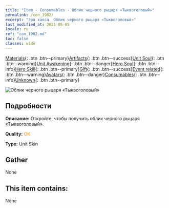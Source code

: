 ```yaml
---
title: "Item - Consumables - Облик черного рыцаря «Тыквоголовый»"
permalink: /con_1982/
excerpt: "Эра хаоса  Облик черного рыцаря «Тыквоголовый»"
last_modified_at: 2021-05-05
locale: ru
ref: "con_1982.md"
toc: false
classes: wide
---
```

 [Materials](/ItemsRU/){: .btn .btn--primary}[Artifacts](/ItemsRU/Artifacts/){: .btn .btn--success}[Unit Soul](/ItemsRU/UnitSoul/){: .btn .btn--warning}[Unit Awakening](/ItemsRU/UnitAwakening/){: .btn .btn--danger}[Hero Soul](/ItemsRU/HeroSoul/){: .btn .btn--info}[Hero Skill](/ItemsRU/HeroSkill/){: .btn .btn--primary}[Gift](/ItemsRU/Gift/){: .btn .btn--success}[Event related](/ItemsRU/Events/){: .btn .btn--warning}[Avatars](/ItemsRU/Avatars/){: .btn .btn--danger}[Consumables](/ItemsRU/Consumables/){: .btn .btn--info}[Unknown](/ItemsRU/Unknown/){: .btn .btn--primary}

 ![Облик черного рыцаря «Тыквоголовый»](/images/u/ti_siwangqishipifu.jpg)

## Подробности
 **Описание:** Откройте, чтобы получить облик черного рыцаря «Тыквоголовый».

 **Quality:** <span style="color: #FF8C00">OK</span>

 **Type:** Unit Skin

## Gather

  None

## This item contains:

  None

